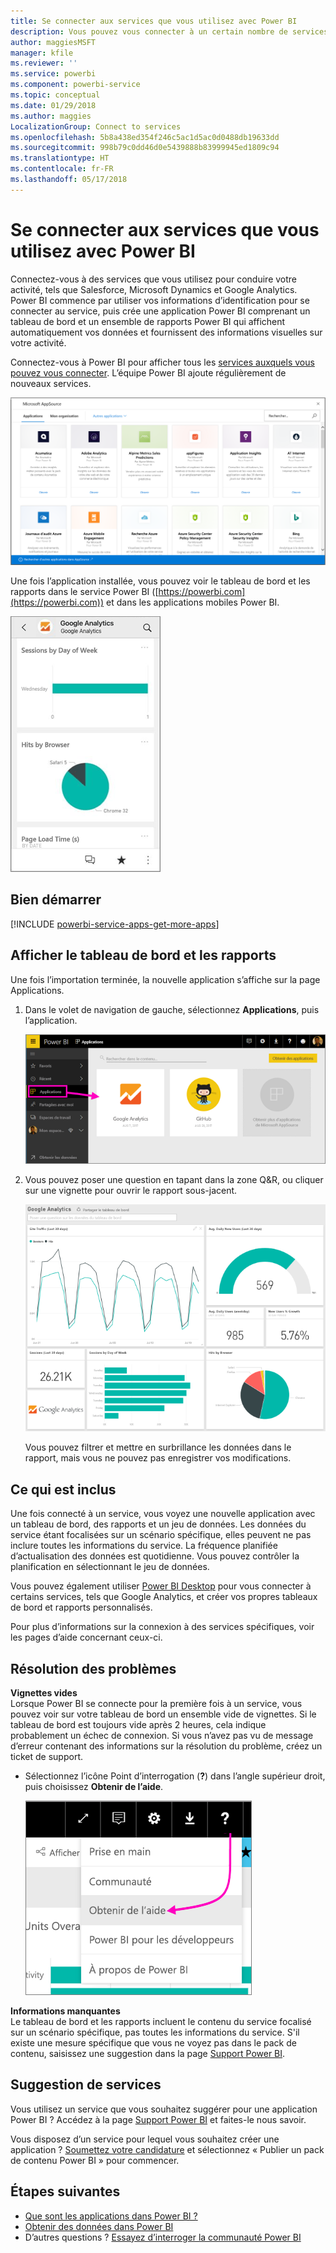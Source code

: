 ```yaml
---
title: Se connecter aux services que vous utilisez avec Power BI
description: Vous pouvez vous connecter à un certain nombre de services que vous utilisez pour conduire votre activité, tels que Salesforce, Microsoft Dynamics CRM et Google Analytics.
author: maggiesMSFT
manager: kfile
ms.reviewer: ''
ms.service: powerbi
ms.component: powerbi-service
ms.topic: conceptual
ms.date: 01/29/2018
ms.author: maggies
LocalizationGroup: Connect to services
ms.openlocfilehash: 5b8a438ed354f246c5ac1d5ac0d0488db19633dd
ms.sourcegitcommit: 998b79c0dd46d0e5439888b83999945ed1809c94
ms.translationtype: HT
ms.contentlocale: fr-FR
ms.lasthandoff: 05/17/2018
---
```

# <a name="connect-to-the-services-you-use-with-power-bi"></a>Se connecter aux services que vous utilisez avec Power BI
Connectez-vous à des services que vous utilisez pour conduire votre activité, tels que Salesforce, Microsoft Dynamics et Google Analytics. Power BI commence par utiliser vos informations d’identification pour se connecter au service, puis crée une application Power BI comprenant un tableau de bord et un ensemble de rapports Power BI qui affichent automatiquement vos données et fournissent des informations visuelles sur votre activité. 

Connectez-vous à Power BI pour afficher tous les [services auxquels vous pouvez vous connecter](https://app.powerbi.com/getdata/services). L’équipe Power BI ajoute régulièrement de nouveaux services.

![Applications AppSource](media/service-connect-to-services/overview.png)

Une fois l’application installée, vous pouvez voir le tableau de bord et les rapports dans le service Power BI ([https://powerbi.com](https://powerbi.com)) et dans les applications mobiles Power BI. 

![Application Google Analytics dans l’application mobile Power BI](media/service-connect-to-services/power-bi-service-mobile-app-240.png)

## <a name="get-started"></a>Bien démarrer
[!INCLUDE [powerbi-service-apps-get-more-apps](./includes/powerbi-service-apps-get-more-apps.md)]

## <a name="view-the-dashboard-and-reports"></a>Afficher le tableau de bord et les rapports
Une fois l’importation terminée, la nouvelle application s’affiche sur la page Applications.

1. Dans le volet de navigation de gauche, sélectionnez **Applications**, puis l’application.
   
     ![Page Applications](media/service-connect-to-services/power-bi-service-apps-open-app.png)
2. Vous pouvez poser une question en tapant dans la zone Q&R, ou cliquer sur une vignette pour ouvrir le rapport sous-jacent. 
   
    ![Tableau de bord de Google Analytics](media/service-connect-to-services/googleanalytics2.png)
   
    Vous pouvez filtrer et mettre en surbrillance les données dans le rapport, mais vous ne pouvez pas enregistrer vos modifications.

## <a name="whats-included"></a>Ce qui est inclus
Une fois connecté à un service, vous voyez une nouvelle application avec un tableau de bord, des rapports et un jeu de données. Les données du service étant focalisées sur un scénario spécifique, elles peuvent ne pas inclure toutes les informations du service. La fréquence planifiée d’actualisation des données est quotidienne. Vous pouvez contrôler la planification en sélectionnant le jeu de données.

Vous pouvez également utiliser [Power BI Desktop](desktop-get-the-desktop.md) pour vous connecter à certains services, tels que Google Analytics, et créer vos propres tableaux de bord et rapports personnalisés.  

Pour plus d’informations sur la connexion à des services spécifiques, voir les pages d’aide concernant ceux-ci.

## <a name="troubleshooting"></a>Résolution des problèmes
**Vignettes vides**  
Lorsque Power BI se connecte pour la première fois à un service, vous pouvez voir sur votre tableau de bord un ensemble vide de vignettes. Si le tableau de bord est toujours vide après 2 heures, cela indique probablement un échec de connexion. Si vous n’avez pas vu de message d’erreur contenant des informations sur la résolution du problème, créez un ticket de support.

* Sélectionnez l’icône Point d’interrogation (**?**) dans l’angle supérieur droit, puis choisissez **Obtenir de l’aide**.
  
    ![Icône Obtenir de l’aide](media/service-connect-to-services/power-bi-service-get-help.png)

**Informations manquantes**  
Le tableau de bord et les rapports incluent le contenu du service focalisé sur un scénario spécifique, pas toutes les informations du service. S'il existe une mesure spécifique que vous ne voyez pas dans le pack de contenu, saisissez une suggestion dans la page [Support Power BI](https://support.powerbi.com/forums/265200-power-bi).

## <a name="suggesting-services"></a>Suggestion de services
Vous utilisez un service que vous souhaitez suggérer pour une application Power BI ? Accédez à la page [Support Power BI](https://support.powerbi.com/forums/265200-power-bi) et faites-le nous savoir.

Vous disposez d’un service pour lequel vous souhaitez créer une application ? [Soumettez votre candidature](https://azure.microsoft.com/marketplace/programs/certified/apply/) et sélectionnez « Publier un pack de contenu Power BI » pour commencer.

## <a name="next-steps"></a>Étapes suivantes
* [Que sont les applications dans Power BI ?](service-install-use-apps.md)
* [Obtenir des données dans Power BI](service-get-data.md)
* D’autres questions ? [Essayez d’interroger la communauté Power BI](http://community.powerbi.com/)


